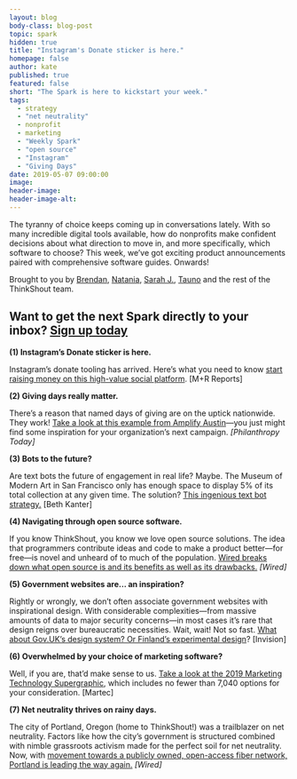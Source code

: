 ```yaml
---
layout: blog
body-class: blog-post
topic: spark
hidden: true
title: "Instagram's Donate sticker is here."
homepage: false
author: kate
published: true
featured: false
short: "The Spark is here to kickstart your week."
tags:
  - strategy
  - "net neutrality"
  - nonprofit
  - marketing
  - "Weekly Spark"
  - "open source"
  - "Instagram"
  - "Giving Days"
date: 2019-05-07 09:00:00
image:
header-image:
header-image-alt:
---
```

The tyranny of choice keeps coming up in conversations lately. With so many incredible digital tools available, how do nonprofits make confident decisions about what direction to move in, and more specifically, which software to choose? This week, we’ve got exciting product announcements paired with comprehensive software guides. Onwards!  

Brought to you by [Brendan](https://thinkshout.com/team/brendan/), [Natania](https://thinkshout.com/team/natania/), [Sarah J.](https://thinkshout.com/team/sarahj/), [Tauno](https://thinkshout.com/team/tauno/) and the rest of the ThinkShout team.  

## Want to get the next Spark directly to your inbox? [**Sign up today**](http://eepurl.com/dFrmtn)  

**(1) Instagram’s Donate sticker is here.**  

Instagram’s donate tooling has arrived. Here’s what you need to know [start raising money on this high-value social platform](https://www.mrss.com/lab/instagrams-donate-sticker-is-here-what-you-need-to-know/). [M+R Reports]

**(2) Giving days really matter.**  

There’s a reason that named days of giving are on the uptick nationwide. They work! [Take a look at this example from Amplify Austin](https://www.philanthropy.com/interactives/20190430-GivingDays?utm_source=pt&utm_medium=en&cid=pt)—you just might find some inspiration for your organization’s next campaign. _[Philanthropy Today]_

**(3) Bots to the future?**  

Are text bots the future of engagement in real life? Maybe. The Museum of Modern Art in San Francisco only has enough space to display 5% of its total collection at any given time. The solution? [This ingenious text bot strategy.](http://www.bethkanter.org/bot-museum/) [Beth Kanter]

**(4) Navigating through open source software.**  

If you know ThinkShout, you know we love open source solutions. The idea that programmers contribute ideas and code to make a product better—for free—is novel and unheard of to much of the population. [Wired breaks down what open source is and its benefits as well as its drawbacks.](https://www.wired.com/story/wired-guide-open-source-software/) _[Wired]_  

**(5) Government websites are… an inspiration?**  

Rightly or wrongly, we don’t often associate government websites with inspirational design. With considerable complexities—from massive amounts of data to major security concerns—in most cases it’s rare that design reigns over bureaucratic necessities. Wait, wait! Not so fast. [What about Gov.UK’s design system? Or Finland’s experimental design](https://www.invisionapp.com/inside-design/examples-government-design/)? [Invision]

**(6) Overwhelmed by your choice of marketing software?**  

Well, if you are, that’d make sense to us. [Take a look at the 2019 Marketing Technology Supergraphic](https://chiefmartec.com/2019/04/marketing-technology-landscape-supergraphic-2019/), which includes no fewer than 7,040 options for your consideration. [Martec]


**(7) Net neutrality thrives on rainy days.**  

The city of Portland, Oregon (home to ThinkShout!) was a trailblazer on net neutrality. Factors like how the city’s government is structured combined with nimble grassroots activism made for the perfect soil for net neutrality. Now, with [movement towards a publicly owned, open-access fiber network, Portland is leading the way again.](https://www.wired.com/story/portland-again-blazing-trails-open-internet-access/) _[Wired]_
